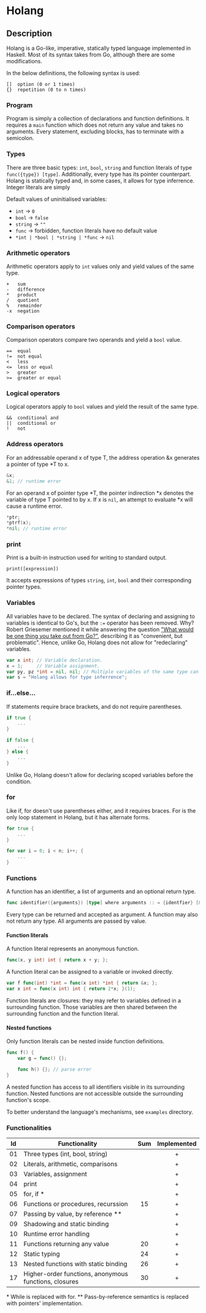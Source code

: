 # Holang

## Description
Holang is a Go-like, imperative, statically typed language implemented in Haskell. Most of its syntax takes from Go, although there are some modifications.

In the below definitions, the following syntax is used:
```
[]  option (0 or 1 times)
{}  repetition (0 to n times)
```

### Program
Program is simply a collection of declarations and function definitions. It requires a ```main``` function which does not return any value and takes no arguments. Every statement, excluding blocks, has to terminate with a semicolon.

### Types
There are three basic types: ```int```, ```bool```, ```string``` and function literals of type ```func({type}) [type]```. Additionally, every type has its pointer counterpart. Holang is statically typed and, in some cases, it allows for type inferrence. Integer literals are simply 

Default values of uninitialised variables:
* ```int``` -> ```0```
* ```bool``` -> ```false```
* ```string``` -> ```""```
* ```func``` -> forbidden, function literals have no default value
* ```*int | *bool | *string | *func``` -> ```nil```

### Arithmetic operators
Arithmetic operators apply to ```int``` values only and yield values of the same type.
```
+   sum
-   difference
*   product
/   quotient
%   remainder
-x  negation
```

### Comparison operators
Comparison operators compare two operands and yield a ```bool``` value.
```
==  equal
!=  not equal
<   less
<=  less or equal
>   greater
>=  greater or equal
```

### Logical operators
Logical operators apply to ```bool``` values and yield the result of the same type.
```
&&  conditional and
||  conditional or
!   not
```

### Address operators
For an addressable operand x of type T, the address operation &x generates a pointer of type *T to x.
```go
&x;
&1; // runtime error
```

For an operand x of pointer type *T, the pointer indirection *x denotes the variable of type T pointed to by x. If x is ```nil```, an attempt to evaluate *x will cause a runtime error.
```go
*ptr;
*ptrf(x);
*nil; // runtime error
```

### print
Print is a built-in instruction used for writing to standard output.
```
print([expression])
```
It accepts expressions of types ```string```, ```int```, ```bool``` and their corresponding pointer types.

### Variables
All variables have to be declared. The syntax of declaring and assigning to variables is identical to Go's, but the ```:=``` operator has been removed. Why? Robert Griesemer mentioned it while answering the question ["What would be one thing you take out from Go?"](https://www.youtube.com/watch?v=p9VUCp98ay4&t=1227s), describing it as "convenient, but problematic". Hence, unlike Go, Holang does not allow for "redeclaring" variables.

```go
var x int; // Variable declaration.
x = 1;     // Variable assignment.
var py, pz *int = nil, nil; // Multiple variables of the same type can be declared and initialised in one line.
var s = "Holang allows for type inferrence";
``` 

### if...else...
If statements require brace brackets, and do not require parentheses.
```go
if true {
    ...
}
```
```go
if false {
    ...
} else {
    ...
}
```
Unlike Go, Holang doesn't allow for declaring scoped variables before the condition.

### for
Like if, for doesn't use parentheses either, and it requires braces. For is the only loop statement in Holang, but it has alternate forms.
```go
for true {
    ...
}
```
```go
for var i = 0; i < n; i++; {
    ...
}
```

### Functions
A function has an identifier, a list of arguments and an optional return type.
```go
func identifier({arguments}) [type] where arguments :: = {identfier} [&] type
```
Every type can be returned and accepted as argument. A function may also not return any type. All arguments are passed by value.

#### Function literals
A function literal represents an anonymous function.
```go
func(x, y int) int { return x + y; };
```
A function literal can be assigned to a variable or invoked directly.
```go
var f func(int) *int = func(x int) *int { return &x; };
var x int = func(x int) int { return 2*x; }(1);
```

Function literals are closures: they may refer to variables defined in a surrounding function. Those variables are then shared between the surrounding function and the function literal.

#### Nested functions
Only function literals can be nested inside function definitions.
```go
func f() {
    var g = func() {};

    func h() {}; // parse error
}
```

A nested function has access to all identifiers visible in its surrounding function. Nested functions are not accessible outside the surrounding function's scope.


To better understand the language's mechanisms, see ```examples``` directory.

### Functionalities
| Id | Functionality | Sum | Implemented |
| :-: | - | :-: | :-: |
| 01 | Three types (int, bool, string) | | + |
| 02 | Literals, arithmetic, comparisons | | + |
| 03 | Variables, assignment | | + |
| 04 | print | | + |
| 05 | for, if * | | + |
| 06 | Functions or procedures, recurssion | 15 | + |
| 07 | Passing by value, by reference ** | | + |
| 09 | Shadowing and static binding | | + |
| 10 | Runtime error handling | | + |
| 11 | Functions returning any value | 20 | + |
| 12 | Static typing | 24 | + |
| 13 | Nested functions with static binding | 26 | + |
| 17 | Higher-order functions, anonymous functions, closures | 30 | + |

\* While is replaced with for.
\*\* Pass-by-reference semantics is replaced with pointers' implementation.

